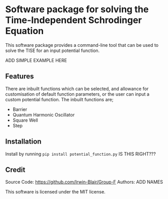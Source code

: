 # Software package for solving the Time-Independent Schrodinger Equation

This software package provides a command-line tool that can be used to solve the TISE for an input potential function.

ADD SIMPLE EXAMPLE HERE

Features
--------

There are inbuilt functions which can be selected, and allowance for customisation of default function parameters, or the user can input a custom potential function.
The inbuilt functions are;
* Barrier
* Quantum Harmonic Oscillator
* Square Well
* Step


Installation
------------

Install by running
  `pip install potential_function.py`   IS THIS RIGHT???
  
  
Credit
------

Source Code: https://github.com/Irwin-Blair/Group-F
Authors: ADD NAMES

This software is licensed under the MIT license.
